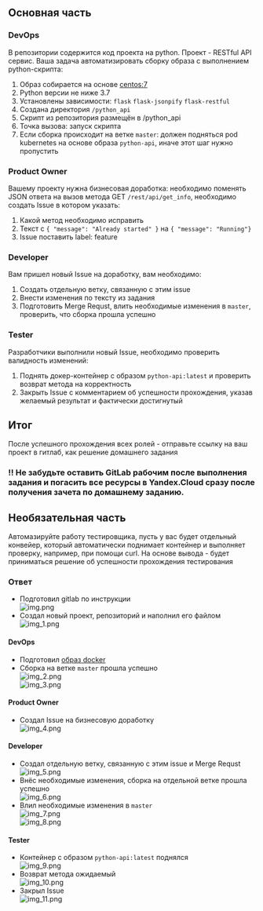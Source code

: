 ## Основная часть

### DevOps

В репозитории содержится код проекта на python. Проект - RESTful API сервис. Ваша задача автоматизировать сборку образа с выполнением python-скрипта:
1. Образ собирается на основе [centos:7](https://hub.docker.com/_/centos?tab=tags&page=1&ordering=last_updated)
2. Python версии не ниже 3.7
3. Установлены зависимости: `flask` `flask-jsonpify` `flask-restful`
4. Создана директория `/python_api`
5. Скрипт из репозитория размещён в /python_api
6. Точка вызова: запуск скрипта
7. Если сборка происходит на ветке `master`: должен подняться pod kubernetes на основе образа `python-api`, иначе этот шаг нужно пропустить

### Product Owner

Вашему проекту нужна бизнесовая доработка: необходимо поменять JSON ответа на вызов метода GET `/rest/api/get_info`, необходимо создать Issue в котором указать:
1. Какой метод необходимо исправить
2. Текст с `{ "message": "Already started" }` на `{ "message": "Running"}`
3. Issue поставить label: feature

### Developer

Вам пришел новый Issue на доработку, вам необходимо:
1. Создать отдельную ветку, связанную с этим issue
2. Внести изменения по тексту из задания
3. Подготовить Merge Requst, влить необходимые изменения в `master`, проверить, что сборка прошла успешно


### Tester

Разработчики выполнили новый Issue, необходимо проверить валидность изменений:
1. Поднять докер-контейнер с образом `python-api:latest` и проверить возврат метода на корректность
2. Закрыть Issue с комментарием об успешности прохождения, указав желаемый результат и фактически достигнутый

## Итог

После успешного прохождения всех ролей - отправьте ссылку на ваш проект в гитлаб, как решение домашнего задания

### :bangbang: Не забудьте оставить GitLab рабочим после выполнения задания и погасить все ресурсы в Yandex.Cloud сразу после получения зачета по домашнему заданию.

## Необязательная часть

Автомазируйте работу тестировщика, пусть у вас будет отдельный конвейер, который автоматически поднимает контейнер и выполняет проверку, например, при помощи curl. На основе вывода - будет приниматься решение об успешности прохождения тестирования

### Ответ

- Подготовил gitlab по инструкции  
    ![img.png](09-ci-06-gitlab/img/img.png)  
- Создал новый проект, репозиторий и наполнил его файлом  
    ![img_1.png](09-ci-06-gitlab/img/img_1.png)  

#### DevOps

- Подготовил [образ docker](09-ci-06-gitlab/src/Dockerfile)
- Сборка на ветке `master` прошла успешно  
    ![img_2.png](09-ci-06-gitlab/img/img_2.png)  
    ![img_3.png](09-ci-06-gitlab/img/img_3.png)  

#### Product Owner

- Создал Issue на бизнесовую доработку  
    ![img_4.png](09-ci-06-gitlab/img/img_4.png)   

#### Developer

- Создал отдельную ветку, связанную с этим issue и Merge Requst  
    ![img_5.png](09-ci-06-gitlab/img/img_5.png)  
- Внёс необходимые изменения, сборка на отдельной ветке прошла успешно  
    ![img_6.png](09-ci-06-gitlab/img/img_6.png)  
- Влил необходимые изменения в `master`  
    ![img_7.png](09-ci-06-gitlab/img/img_7.png)  
    ![img_8.png](09-ci-06-gitlab/img/img_8.png)  

#### Tester

- Контейнер с образом `python-api:latest` поднялся  
    ![img_9.png](09-ci-06-gitlab/img/img_9.png)  
- Возврат метода ожидаемый  
    ![img_10.png](09-ci-06-gitlab/img/img_10.png)  
- Закрыл Issue  
    ![img_11.png](09-ci-06-gitlab/img/img_11.png)  
  
